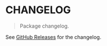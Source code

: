 # CHANGELOG

> Package changelog.

See [GitHub Releases](https://github.com/stdlib-js/math-base-special-coth/releases) for the changelog.